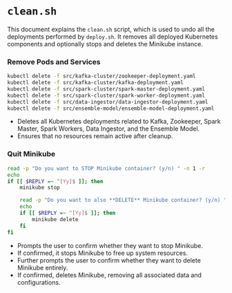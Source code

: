 # `clean.sh`

This document explains the `clean.sh` script, which is used to undo all the deployments performed by `deploy.sh`. It removes all deployed Kubernetes components and optionally stops and deletes the Minikube instance.

### Remove Pods and Services

```bash
kubectl delete -f src/kafka-cluster/zookeeper-deployment.yaml
kubectl delete -f src/kafka-cluster/kafka-deployment.yaml
kubectl delete -f src/spark-cluster/spark-master-deployment.yaml
kubectl delete -f src/spark-cluster/spark-worker-deployment.yaml
kubectl delete -f src/data-ingestor/data-ingestor-deployment.yaml
kubectl delete -f src/ensemble-model/ensemble-model-deployment.yaml
```

- Deletes all Kubernetes deployments related to Kafka, Zookeeper, Spark Master, Spark Workers, Data Ingestor, and the Ensemble Model.
- Ensures that no resources remain active after cleanup.

### Quit Minikube

```bash
read -p "Do you want to STOP Minikube container? (y/n) " -n 1 -r
echo
if [[ $REPLY =~ ^[Yy]$ ]]; then
    minikube stop

    read -p "Do you want to also **DELETE** Minikube container? (y/n) " -n 1 -r
    echo
    if [[ $REPLY =~ ^[Yy]$ ]]; then
        minikube delete
    fi
fi
```

- Prompts the user to confirm whether they want to stop Minikube.
- If confirmed, it stops Minikube to free up system resources.
- Further prompts the user to confirm whether they want to delete Minikube entirely.
- If confirmed, deletes Minikube, removing all associated data and configurations.


